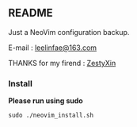 ## README

Just a NeoVim configuration backup.

E-mail : leelinfae@163.com

THANKS for my firend : [ZestyXin](https://github.com/ZestyXin)


### Install

**Please run using sudo**
```shell
sudo ./neovim_install.sh
```
